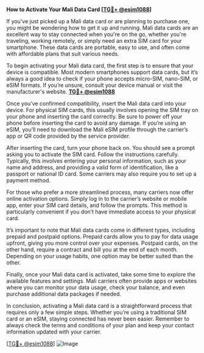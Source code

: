 **How to Activate Your Mali Data Card [[TG💪+ @esim1088](https://t.me/s/esim1088)]**

If you've just picked up a Mali data card or are planning to purchase one, you might be wondering how to get it up and running. Mali data cards are an excellent way to stay connected when you're on the go, whether you're traveling, working remotely, or simply need an extra SIM card for your smartphone. These data cards are portable, easy to use, and often come with affordable plans that suit various needs.

To begin activating your Mali data card, the first step is to ensure that your device is compatible. Most modern smartphones support data cards, but it’s always a good idea to check if your phone accepts micro-SIM, nano-SIM, or eSIM formats. If you’re unsure, consult your device manual or visit the manufacturer's website. **[TG💪+ @esim1088](https://t.me/s/esim1088)**

Once you’ve confirmed compatibility, insert the Mali data card into your device. For physical SIM cards, this usually involves opening the SIM tray on your phone and inserting the card correctly. Be sure to power off your phone before inserting the card to avoid any damage. If you’re using an eSIM, you’ll need to download the Mali eSIM profile through the carrier’s app or QR code provided by the service provider.

After inserting the card, turn your phone back on. You should see a prompt asking you to activate the SIM card. Follow the instructions carefully. Typically, this involves entering your personal information, such as your name and address, and providing a valid form of identification, like a passport or national ID card. Some carriers may also require you to set up a payment method.

For those who prefer a more streamlined process, many carriers now offer online activation options. Simply log in to the carrier’s website or mobile app, enter your SIM card details, and follow the prompts. This method is particularly convenient if you don’t have immediate access to your physical card.

It’s important to note that Mali data cards come in different types, including prepaid and postpaid options. Prepaid cards allow you to pay for data usage upfront, giving you more control over your expenses. Postpaid cards, on the other hand, require a contract and bill you at the end of each month. Depending on your usage habits, one option may be better suited than the other.

Finally, once your Mali data card is activated, take some time to explore the available features and settings. Mali carriers often provide apps or websites where you can monitor your data usage, check your balance, and even purchase additional data packages if needed.

In conclusion, activating a Mali data card is a straightforward process that requires only a few simple steps. Whether you’re using a traditional SIM card or an eSIM, staying connected has never been easier. Remember to always check the terms and conditions of your plan and keep your contact information updated with your carrier.

[[TG💪+ @esim1088](https://t.me/s/esim1088)] ![Image](https://i.postimg.cc/Y0z9fWf4/image.png)